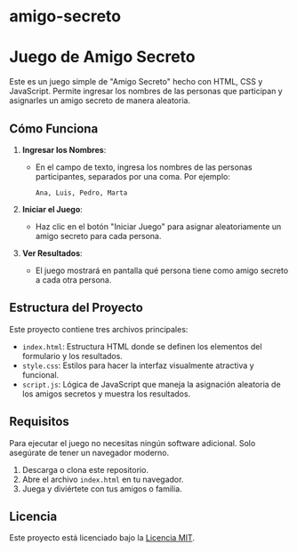 # amigo-secreto


# Juego de Amigo Secreto

Este es un juego simple de "Amigo Secreto" hecho con HTML, CSS y JavaScript. Permite ingresar los nombres de las personas que participan y asignarles un amigo secreto de manera aleatoria.

## Cómo Funciona

1. **Ingresar los Nombres**:
   - En el campo de texto, ingresa los nombres de las personas participantes, separados por una coma. Por ejemplo:
     ```
     Ana, Luis, Pedro, Marta
     ```

2. **Iniciar el Juego**:
   - Haz clic en el botón "Iniciar Juego" para asignar aleatoriamente un amigo secreto para cada persona.

3. **Ver Resultados**:
   - El juego mostrará en pantalla qué persona tiene como amigo secreto a cada otra persona.

## Estructura del Proyecto

Este proyecto contiene tres archivos principales:

- `index.html`: Estructura HTML donde se definen los elementos del formulario y los resultados.
- `style.css`: Estilos para hacer la interfaz visualmente atractiva y funcional.
- `script.js`: Lógica de JavaScript que maneja la asignación aleatoria de los amigos secretos y muestra los resultados.

## Requisitos

Para ejecutar el juego no necesitas ningún software adicional. Solo asegúrate de tener un navegador moderno.

1. Descarga o clona este repositorio.
2. Abre el archivo `index.html` en tu navegador.
3. Juega y diviértete con tus amigos o familia.

## Licencia

Este proyecto está licenciado bajo la [Licencia MIT](LICENSE).
